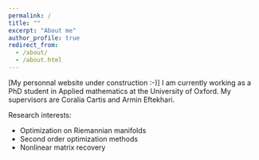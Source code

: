 ```yaml
---
permalink: /
title: ""
excerpt: "About me"
author_profile: true
redirect_from: 
  - /about/
  - /about.html
---
```


[My personnal website under construction :-)] I am currently working as a PhD student in Applied mathematics at the University of Oxford. My supervisors are Coralia Cartis and Armin Eftekhari. 

Research interests: 
- Optimization on Riemannian manifolds
- Second order optimization methods
- Nonlinear matrix recovery
